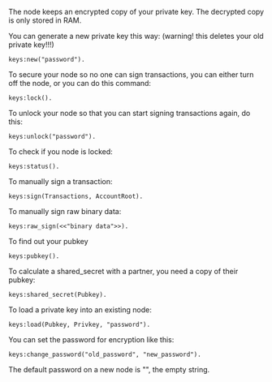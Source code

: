 The node keeps an encrypted copy of your private key.
The decrypted copy is only stored in RAM.

You can generate a new private key this way: (warning! this deletes your old private key!!!)
```
keys:new("password").
```

To secure your node so no one can sign transactions, you can either turn off the node, or you can do this command:
```
keys:lock().
```

To unlock your node so that you can start signing transactions again, do this:
```
keys:unlock("password").
```

To check if you node is locked:
```
keys:status().
```

To manually sign a transaction:
```
keys:sign(Transactions, AccountRoot).
```

To manually sign raw binary data:
```
keys:raw_sign(<<"binary data">>).
```

To find out your pubkey
```
keys:pubkey().
```

To calculate a shared_secret with a partner, you need a copy of their pubkey:
```
keys:shared_secret(Pubkey).
```

To load a private key into an existing node:
```
keys:load(Pubkey, Privkey, "password").
```


You can set the password for encryption like this:
```
keys:change_password("old_password", "new_password").
```
The default password on a new node is "", the empty string.